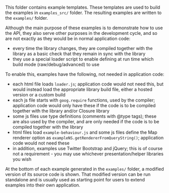 This folder contains example templates. These templates are used to build the examples in `examples_src/` folder. The resulting examples are written to the `examples/` folder.

Although the main purpose of these examples is to demonstrate how to use the API, they also serve other purposes in the development cycle, and so are not exactly as they would be in normal application code:

* every time the library changes, they are compiled together with the library as a basic check that they remain in sync with the library
* they use a special loader script to enable defining at run time which build mode (raw/debug/advanced) to use

To enable this, examples have the following, not needed in application code:

* each html file loads `loader.js`; application code would not need this, but would instead load the appropriate library build file, either a hosted version or a custom build
* each js file starts with `goog.require` functions, used by the compiler; application code would only have these if the code is to be compiled together with the library and/or Closure library
* some js files use type definitions (comments with @type tags); these are also used by the compiler, and are only needed if the code is to be compiled together with the library
* html files load `example-behaviour.js` and some js files define the Map renderer option as `exampleNS.getRendererFromQueryString()`; application code would not need these
* in addition, examples use Twitter Bootstrap and jQuery; this is of course not a requirement - you may use whichever presentation/helper libraries you wish

At the bottom of each example generated in the `examples/` folder, a modified version of its source code is shown. That modified version can be run standalone and is usually used as starting point for users to extend examples into their own application.
